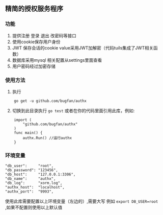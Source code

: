## 精简的授权服务程序

### 功能
1. 提供注册 登录 退出 改密码等接口 
2. 使用cookie保存用户身份
3. JWT 保存会话的cookie value采用JWT加解密（代码tuils集成了JWT相关函数）
4. 数据库采用mysql 相关配置从settings里面查看
5. 用户密码经过加密存储

### 使用方法
1. 执行 
```
    go get -u github.com/bugfan/authx
``` 
2. 切换到此目录执行 `go test` 或者在你的代码里面引用此库，例如:
```
    import (
	    "github.com/bugfan/authx"
    )
    func main() {
        authx.Run() //运行authx 
    }
```

### 环境变量
```
"db_user":     "root",
"db_password": "123456",
"db_host":     "127.0.0.1:3306",
"db_name":     "authx",
"db_log":      "xorm.log",
"authx_host":  "localhost",
"authx_port":  "9993",
```
使用此库需要配置以上环境变量（左边的）,需要大写 例如 `export DB_USER=root` ,如果不配置则使用以上默认值
